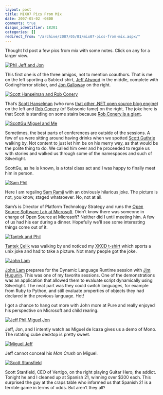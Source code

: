 ```yaml
---
layout: post
title: MIX07 Pics From Mix
date: 2007-05-02 -0800
comments: true
disqus_identifier: 18301
categories: []
redirect_from: "/archive/2007/05/01/mix07-pics-from-mix.aspx/"
---
```


Thought I’d post a few pics from mix with some notes. Click on any for a
larger view.

[![Phil Jeff and
Jon](https://haacked.com/images/haacked_com/WindowsLiveWriter/MIX07PicsFromMix_2F86/phil-jeff-john_thumb%5B1%5D.jpg)](https://haacked.com/images/haacked_com/WindowsLiveWriter/MIX07PicsFromMix_2F86/phil-jeff-john%5B7%5D.jpg "Me, Jeff Atwood, and Jon Galloway")

This first one is of the three amigos, not to mention coauthors. That is
me on the left sporting a Subtext shirt, [Jeff
Atwood](http://codinghorror.com/ "Jeff Atwood") in the middle, complete
with CodingHorror sticker, and [Jon
Galloway](http://weblogs.asp.net/jgalloway/ "Jon Galloway") on the
right.

[![Scott Hanselman and Rob
Conery](https://haacked.com/images/haacked_com/WindowsLiveWriter/MIX07PicsFromMix_2F86/scott-rob_thumb%5B1%5D.jpg)](https://haacked.com/images/haacked_com/WindowsLiveWriter/MIX07PicsFromMix_2F86/scott-rob%5B5%5D.jpg "Scott and Rob")

That’s [Scott
Hanselman](http://hanselman.com/blog/ "Scott Hanselman's Blog") (who
runs [that other .NET open source blog
engine](http://www.dasblog.net/ "DasBlog")) on the left and [Rob
Conery](http://blog.wekeroad.com/ "Rob Conery") (of Subsonic fame) on
the right. The joke here is that Scott is standing on some stairs
because [Rob Conery is a
giant](https://haacked.com/archive/2007/02/01/Night_At_The_Roxbury_With_Mr._Subsonic.aspx "Night at the Roxbury with Mr. Subsonic").

[![ScottGu Miguel and
Me](https://haacked.com/images/haacked_com/WindowsLiveWriter/MIX07PicsFromMix_2F86/scott-miguel-phil_thumb.jpg)](https://haacked.com/images/haacked_com/WindowsLiveWriter/MIX07PicsFromMix_2F86/scott-miguel-phil%5B4%5D.jpg "ScottGu, Miguel, and Me")

Sometimes, the best parts of conferences are outside of the sessions. A
few of us were sitting around having drinks when we spotted [Scott
Guthrie](http://weblogs.asp.net/scottgu/ "Scott Guthrie") walking by.
Not content to just let him be on his merry way, as that would be the
polite thing to do. We called him over and he proceeded to regale us
with stories and walked us through some of the namespaces and such of
Silverlight.

ScottGu, as he is known, is a total class act and I was happy to finally
meet him in person.

[![Sam
Phil](https://haacked.com/images/haacked_com/WindowsLiveWriter/MIX07PicsFromMix_2F86/phil-and-sam_thumb.jpg)](https://haacked.com/images/haacked_com/WindowsLiveWriter/MIX07PicsFromMix_2F86/phil-and-sam%5B2%5D.jpg "Sam Ramji and me")

Here I am regaling [Sam Ramji](http://samus.typepad.com/ "Sam Ramji")
with an obviously hilarious joke. The picture is not, you know, staged
whatsoever. No, not at all.

Sam’s is Director of Platform Technology Strategy and runs the [Open
Source Software Lab at Microsoft](http://port25.technet.com/ "Port25").
Didn’t know there was someone in charge of Open Source at Microsoft?
Neither did I until meeting him. A few of us had his ear during a
dinner. Hopefully we’ll see some interesting things come out of it.

[![Tantek and
Phil](https://haacked.com/images/haacked_com/WindowsLiveWriter/MIX07PicsFromMix_2F86/tantek-me_thumb%5B5%5D.jpg)](https://haacked.com/images/haacked_com/WindowsLiveWriter/MIX07PicsFromMix_2F86/tantek-me%5B9%5D.jpg "Technorati Tantek and me")

[Tantek Çelik](http://tantek.com/ "Tantek’s Blog") was walking by and
noticed my [XKCD t-shirt](http://xkcd.com/c149.html "Funny Comic") which
sports a unix joke and had to take a picture. Not many people got the
joke.

[![John
Lam](https://haacked.com/images/haacked_com/WindowsLiveWriter/MIX07PicsFromMix_2F86/john-lam_thumb.jpg)](https://haacked.com/images/haacked_com/WindowsLiveWriter/MIX07PicsFromMix_2F86/john-lam%5B2%5D.jpg "John Lam preparing for a talk")

[John Lam](http://www.iunknown.com/ "friend met") prepares for the
Dynamic Language Runtime session with [Jim
Hugunin](http://blogs.msdn.com/hugunin/ "Jim Hugunin"). This was one of
my favorite sessions. One of the demonstrations was an application that
allowed them to evaluate script dynamically using Silverlight. The neat
part was they could switch languages, for example from Ruby to Python,
and still evaluate properties of objects they had declared in the
previous language. Hot!

I got a chance to hang out more with John more at Pure and really
enjoyed his perspective on Microsoft and child rearing.

[![Jeff Phil Miguel
Jon](https://haacked.com/images/haacked_com/WindowsLiveWriter/MIX07PicsFromMix_2F86/mono-demo_thumb%5B1%5D.jpg)](https://haacked.com/images/haacked_com/WindowsLiveWriter/MIX07PicsFromMix_2F86/mono-demo%5B5%5D.jpg "Jeff, me, Miguel, and Jon")

Jeff, Jon, and I intently watch as Miguel de Icaza gives us a demo of
Mono. The rotating cube desktop is pretty sweet.

[![Miguel
Jeff](https://haacked.com/images/haacked_com/WindowsLiveWriter/MIX07PicsFromMix_2F86/jeff-man-crush-miguel_thumb.jpg)](https://haacked.com/images/haacked_com/WindowsLiveWriter/MIX07PicsFromMix_2F86/jeff-man-crush-miguel%5B2%5D.jpg "Miguel and Jeff")

Jeff cannot conceal his *Man Crush* on Miguel.

[![Scott
Stansfield](https://haacked.com/images/haacked_com/WindowsLiveWriter/MIX07PicsFromMix_2F86/scott-guital_thumb.jpg)](https://haacked.com/images/haacked_com/WindowsLiveWriter/MIX07PicsFromMix_2F86/scott-guital%5B2%5D.jpg "Scott Stansfield")

Scott Stanfield, CEO of Vertigo, on the right playing Guitar Hero, the
addict. Tonight he and I cleaned up at Spanish 21, winning over \$300
each. This surprised the guy at the craps table who informed us that
Spanish 21 is a terrible game in terms of odds. But aren’t they all?

